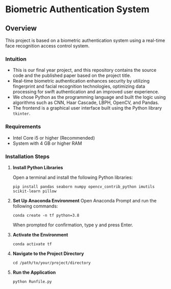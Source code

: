# Biometric Authentication System

## Overview
This project is based on a biometric authentication system using a real-time face recognition access control system.

### Intuition
- This is our final year project, and this repository contains the source code and the published paper based on the project title.
- Real-time biometric authentication enhances security by utilizing fingerprint and facial recognition technologies, optimizing data processing for swift authentication and an improved user experience.
- We chose Python as the programming language and built the logic using algorithms such as CNN, Haar Cascade, LBPH, OpenCV, and Pandas.
- The frontend is a graphical user interface built using the Python library `tkinter`.

### Requirements
- Intel Core i5 or higher (Recommended)
- System with 4 GB or higher RAM

### Installation Steps

1. **Install Python Libraries**

   Open a terminal and install the following Python libraries:
   ```
   pip install pandas seaborn numpy opencv_contrib_python imutils scikit-learn pillow

2. **Set Up Anaconda Environment**
   Open Anaconda Prompt and run the following commands:

   ```
   conda create -n tf python=3.8
   ```
    When prompted for confirmation, type y and press Enter.

3. **Activate the Environment**

    ```
   conda activate tf

4. **Navigate to the Project Directory**

   ```
   cd /path/to/your/project/directory

5. **Run the Application**

   ```
   python Runfile.py
